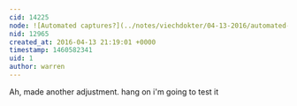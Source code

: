 ```yaml
---
cid: 14225
node: ![Automated captures?](../notes/viechdokter/04-13-2016/automated-captures)
nid: 12965
created_at: 2016-04-13 21:19:01 +0000
timestamp: 1460582341
uid: 1
author: warren
---
```


Ah, made another adjustment. hang on i'm going to test it